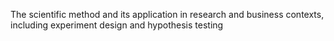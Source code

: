 The scientific method and its application in research and business contexts, including experiment design and hypothesis testing